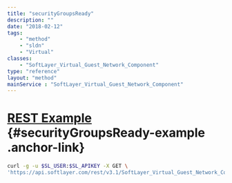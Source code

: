```yaml
---
title: "securityGroupsReady"
description: ""
date: "2018-02-12"
tags:
    - "method"
    - "sldn"
    - "Virtual"
classes:
    - "SoftLayer_Virtual_Guest_Network_Component"
type: "reference"
layout: "method"
mainService : "SoftLayer_Virtual_Guest_Network_Component"
---
```


# [REST Example](#securityGroupsReady-example) <a href="/article/rest/"><i class="fas fa-question"></i></a> {#securityGroupsReady-example .anchor-link} 
```bash
curl -g -u $SL_USER:$SL_APIKEY -X GET \
'https://api.softlayer.com/rest/v3.1/SoftLayer_Virtual_Guest_Network_Component/{SoftLayer_Virtual_Guest_Network_ComponentID}/securityGroupsReady'
```
